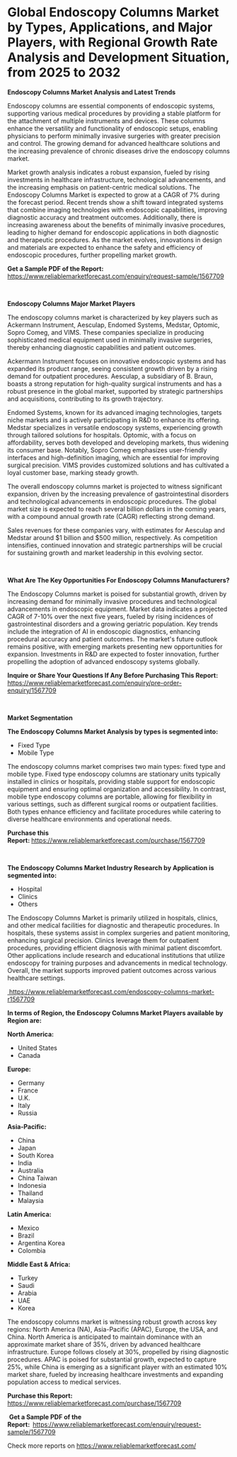 <p><h1>Global Endoscopy Columns Market by Types, Applications, and Major Players, with Regional Growth Rate Analysis and Development Situation, from 2025 to 2032</h1></p><p><strong>Endoscopy Columns Market Analysis and Latest Trends</strong></p>
<p><p>Endoscopy columns are essential components of endoscopic systems, supporting various medical procedures by providing a stable platform for the attachment of multiple instruments and devices. These columns enhance the versatility and functionality of endoscopic setups, enabling physicians to perform minimally invasive surgeries with greater precision and control. The growing demand for advanced healthcare solutions and the increasing prevalence of chronic diseases drive the endoscopy columns market.</p><p>Market growth analysis indicates a robust expansion, fueled by rising investments in healthcare infrastructure, technological advancements, and the increasing emphasis on patient-centric medical solutions. The Endoscopy Columns Market is expected to grow at a CAGR of 7% during the forecast period. Recent trends show a shift toward integrated systems that combine imaging technologies with endoscopic capabilities, improving diagnostic accuracy and treatment outcomes. Additionally, there is increasing awareness about the benefits of minimally invasive procedures, leading to higher demand for endoscopic applications in both diagnostic and therapeutic procedures. As the market evolves, innovations in design and materials are expected to enhance the safety and efficiency of endoscopic procedures, further propelling market growth.</p></p>
<p><strong>Get a Sample PDF of the Report:&nbsp;</strong> <a href="https://www.reliablemarketforecast.com/enquiry/request-sample/1567709?utm_campaign=3129&utm_medium=2&utm_source=Github&utm_content=ia&utm_term=23032025&utm_id=endoscopy-columns">https://www.reliablemarketforecast.com/enquiry/request-sample/1567709</a></p>
<p>&nbsp;</p>
<p><strong>Endoscopy Columns Major Market Players</strong></p>
<p><p>The endoscopy columns market is characterized by key players such as Ackermann Instrument, Aesculap, Endomed Systems, Medstar, Optomic, Sopro Comeg, and VIMS. These companies specialize in producing sophisticated medical equipment used in minimally invasive surgeries, thereby enhancing diagnostic capabilities and patient outcomes.</p><p>Ackermann Instrument focuses on innovative endoscopic systems and has expanded its product range, seeing consistent growth driven by a rising demand for outpatient procedures. Aesculap, a subsidiary of B. Braun, boasts a strong reputation for high-quality surgical instruments and has a robust presence in the global market, supported by strategic partnerships and acquisitions, contributing to its growth trajectory.</p><p>Endomed Systems, known for its advanced imaging technologies, targets niche markets and is actively participating in R&D to enhance its offering. Medstar specializes in versatile endoscopy systems, experiencing growth through tailored solutions for hospitals. Optomic, with a focus on affordability, serves both developed and developing markets, thus widening its consumer base. Notably, Sopro Comeg emphasizes user-friendly interfaces and high-definition imaging, which are essential for improving surgical precision. VIMS provides customized solutions and has cultivated a loyal customer base, marking steady growth.</p><p>The overall endoscopy columns market is projected to witness significant expansion, driven by the increasing prevalence of gastrointestinal disorders and technological advancements in endoscopic procedures. The global market size is expected to reach several billion dollars in the coming years, with a compound annual growth rate (CAGR) reflecting strong demand.</p><p>Sales revenues for these companies vary, with estimates for Aesculap and Medstar around $1 billion and $500 million, respectively. As competition intensifies, continued innovation and strategic partnerships will be crucial for sustaining growth and market leadership in this evolving sector.</p></p>
<p>&nbsp;</p>
<p><strong>What Are The Key Opportunities For Endoscopy Columns Manufacturers?</strong></p>
<p><p>The Endoscopy Columns market is poised for substantial growth, driven by increasing demand for minimally invasive procedures and technological advancements in endoscopic equipment. Market data indicates a projected CAGR of 7-10% over the next five years, fueled by rising incidences of gastrointestinal disorders and a growing geriatric population. Key trends include the integration of AI in endoscopic diagnostics, enhancing procedural accuracy and patient outcomes. The market's future outlook remains positive, with emerging markets presenting new opportunities for expansion. Investments in R&D are expected to foster innovation, further propelling the adoption of advanced endoscopy systems globally.</p></p>
<p><strong>Inquire or Share Your Questions If Any Before Purchasing This Report:</strong> <a href="https://www.reliablemarketforecast.com/enquiry/pre-order-enquiry/1567709?utm_campaign=3129&utm_medium=2&utm_source=Github&utm_content=ia&utm_term=23032025&utm_id=endoscopy-columns">https://www.reliablemarketforecast.com/enquiry/pre-order-enquiry/1567709</a></p>
<p>&nbsp;</p>
<p><strong>Market Segmentation</strong></p>
<p><strong>The Endoscopy Columns Market Analysis by types is segmented into:</strong></p>
<p><ul><li>Fixed Type</li><li>Mobile Type</li></ul></p>
<p><p>The endoscopy columns market comprises two main types: fixed type and mobile type. Fixed type endoscopy columns are stationary units typically installed in clinics or hospitals, providing stable support for endoscopic equipment and ensuring optimal organization and accessibility. In contrast, mobile type endoscopy columns are portable, allowing for flexibility in various settings, such as different surgical rooms or outpatient facilities. Both types enhance efficiency and facilitate procedures while catering to diverse healthcare environments and operational needs.</p></p>
<p><strong>Purchase this Report:&nbsp;</strong><a href="https://www.reliablemarketforecast.com/purchase/1567709?utm_campaign=3129&utm_medium=2&utm_source=Github&utm_content=ia&utm_term=23032025&utm_id=endoscopy-columns">https://www.reliablemarketforecast.com/purchase/1567709</a></p>
<p>&nbsp;</p>
<p><strong>The Endoscopy Columns Market Industry Research by Application is segmented into:</strong></p>
<p><ul><li>Hospital</li><li>Clinics</li><li>Others</li></ul></p>
<p><p>The Endoscopy Columns Market is primarily utilized in hospitals, clinics, and other medical facilities for diagnostic and therapeutic procedures. In hospitals, these systems assist in complex surgeries and patient monitoring, enhancing surgical precision. Clinics leverage them for outpatient procedures, providing efficient diagnosis with minimal patient discomfort. Other applications include research and educational institutions that utilize endoscopy for training purposes and advancements in medical technology. Overall, the market supports improved patient outcomes across various healthcare settings.</p></p>
<p><a href="https://www.reliablemarketforecast.com/endoscopy-columns-market-r1567709?utm_campaign=3129&utm_medium=2&utm_source=Github&utm_content=ia&utm_term=23032025&utm_id=endoscopy-columns">&nbsp;https://www.reliablemarketforecast.com/endoscopy-columns-market-r1567709</a></p>
<p><strong>In terms of Region, the Endoscopy Columns Market Players available by Region are:</strong></p>
<p>
    <p> <strong> North America: </strong>
        <ul>
            <li>United States</li>
            <li>Canada</li>
        </ul>
        </p> 
    <p> <strong> Europe: </strong>
        <ul>
            <li>Germany</li>
            <li>France</li>
            <li>U.K.</li>
            <li>Italy</li>
            <li>Russia</li>
        </ul>
        </p> 
    <p> <strong> Asia-Pacific: </strong>
        <ul>
            <li>China</li>
            <li>Japan</li>
            <li>South Korea</li>
            <li>India</li>
            <li>Australia</li>
            <li>China Taiwan</li>
            <li>Indonesia</li>
            <li>Thailand</li>
            <li>Malaysia</li>
        </ul>
        </p> 
    <p> <strong> Latin America: </strong>
        <ul>
            <li>Mexico</li>
            <li>Brazil</li>
            <li>Argentina Korea</li>
            <li>Colombia</li>
        </ul>
        </p> 
    <p> <strong> Middle East & Africa: </strong>
        <ul>
            <li>Turkey</li>
            <li>Saudi</li>
            <li>Arabia</li>
            <li>UAE</li>
            <li>Korea</li>
        </ul>
    </p>
    </p>
<p><p>The endoscopy columns market is witnessing robust growth across key regions: North America (NA), Asia-Pacific (APAC), Europe, the USA, and China. North America is anticipated to maintain dominance with an approximate market share of 35%, driven by advanced healthcare infrastructure. Europe follows closely at 30%, propelled by rising diagnostic procedures. APAC is poised for substantial growth, expected to capture 25%, while China is emerging as a significant player with an estimated 10% market share, fueled by increasing healthcare investments and expanding population access to medical services.</p></p>
<p><strong>Purchase this Report: </strong><a href="https://www.reliablemarketforecast.com/purchase/1567709?utm_campaign=3129&utm_medium=2&utm_source=Github&utm_content=ia&utm_term=23032025&utm_id=endoscopy-columns">https://www.reliablemarketforecast.com/purchase/1567709</a></p>
<p>&nbsp;<strong>Get a Sample PDF of the Report:&nbsp;&nbsp;</strong><a href="https://www.reliablemarketforecast.com/enquiry/request-sample/1567709?utm_campaign=3129&utm_medium=2&utm_source=Github&utm_content=ia&utm_term=23032025&utm_id=endoscopy-columns">https://www.reliablemarketforecast.com/enquiry/request-sample/1567709</a></p>
<p><strong></strong></p>
<p>Check more reports on <a href="https://www.reliablemarketforecast.com/?utm_campaign=3129&utm_medium=2&utm_source=Github&utm_content=ia&utm_term=23032025&utm_id=endoscopy-columns">https://www.reliablemarketforecast.com/</a></p>